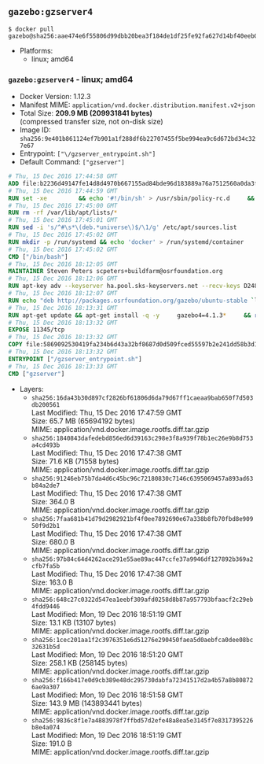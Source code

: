## `gazebo:gzserver4`

```console
$ docker pull gazebo@sha256:aae474e6f55806d99dbb20bea3f184de1df25fe92fa627d14bf40eeb0e2858e5
```

-	Platforms:
	-	linux; amd64

### `gazebo:gzserver4` - linux; amd64

-	Docker Version: 1.12.3
-	Manifest MIME: `application/vnd.docker.distribution.manifest.v2+json`
-	Total Size: **209.9 MB (209931841 bytes)**  
	(compressed transfer size, not on-disk size)
-	Image ID: `sha256:9e401b861124ef7b901a1f288df6b22707455f5be994ea9c6d672bd34c327e67`
-	Entrypoint: `["\/gzserver_entrypoint.sh"]`
-	Default Command: `["gzserver"]`

```dockerfile
# Thu, 15 Dec 2016 17:44:58 GMT
ADD file:b2236d49147fe14d8d4970b667155ad84bde96d183889a76a7512560a0da3f82 in / 
# Thu, 15 Dec 2016 17:44:59 GMT
RUN set -xe 		&& echo '#!/bin/sh' > /usr/sbin/policy-rc.d 	&& echo 'exit 101' >> /usr/sbin/policy-rc.d 	&& chmod +x /usr/sbin/policy-rc.d 		&& dpkg-divert --local --rename --add /sbin/initctl 	&& cp -a /usr/sbin/policy-rc.d /sbin/initctl 	&& sed -i 's/^exit.*/exit 0/' /sbin/initctl 		&& echo 'force-unsafe-io' > /etc/dpkg/dpkg.cfg.d/docker-apt-speedup 		&& echo 'DPkg::Post-Invoke { "rm -f /var/cache/apt/archives/*.deb /var/cache/apt/archives/partial/*.deb /var/cache/apt/*.bin || true"; };' > /etc/apt/apt.conf.d/docker-clean 	&& echo 'APT::Update::Post-Invoke { "rm -f /var/cache/apt/archives/*.deb /var/cache/apt/archives/partial/*.deb /var/cache/apt/*.bin || true"; };' >> /etc/apt/apt.conf.d/docker-clean 	&& echo 'Dir::Cache::pkgcache ""; Dir::Cache::srcpkgcache "";' >> /etc/apt/apt.conf.d/docker-clean 		&& echo 'Acquire::Languages "none";' > /etc/apt/apt.conf.d/docker-no-languages 		&& echo 'Acquire::GzipIndexes "true"; Acquire::CompressionTypes::Order:: "gz";' > /etc/apt/apt.conf.d/docker-gzip-indexes 		&& echo 'Apt::AutoRemove::SuggestsImportant "false";' > /etc/apt/apt.conf.d/docker-autoremove-suggests
# Thu, 15 Dec 2016 17:45:00 GMT
RUN rm -rf /var/lib/apt/lists/*
# Thu, 15 Dec 2016 17:45:01 GMT
RUN sed -i 's/^#\s*\(deb.*universe\)$/\1/g' /etc/apt/sources.list
# Thu, 15 Dec 2016 17:45:02 GMT
RUN mkdir -p /run/systemd && echo 'docker' > /run/systemd/container
# Thu, 15 Dec 2016 17:45:02 GMT
CMD ["/bin/bash"]
# Thu, 15 Dec 2016 18:12:05 GMT
MAINTAINER Steven Peters scpeters+buildfarm@osrfoundation.org
# Thu, 15 Dec 2016 18:12:06 GMT
RUN apt-key adv --keyserver ha.pool.sks-keyservers.net --recv-keys D2486D2DD83DB69272AFE98867170598AF249743
# Thu, 15 Dec 2016 18:12:07 GMT
RUN echo "deb http://packages.osrfoundation.org/gazebo/ubuntu-stable `lsb_release -cs` main" > /etc/apt/sources.list.d/gazebo-latest.list
# Thu, 15 Dec 2016 18:13:31 GMT
RUN apt-get update && apt-get install -q -y     gazebo4=4.1.3*     && rm -rf /var/lib/apt/lists/*
# Thu, 15 Dec 2016 18:13:32 GMT
EXPOSE 11345/tcp
# Thu, 15 Dec 2016 18:13:32 GMT
COPY file:5869092530419fa234b6d43a32bf8687d0d509fced55597b2e241dd58b3d1335 in / 
# Thu, 15 Dec 2016 18:13:32 GMT
ENTRYPOINT ["/gzserver_entrypoint.sh"]
# Thu, 15 Dec 2016 18:13:33 GMT
CMD ["gzserver"]
```

-	Layers:
	-	`sha256:16da43b30d897cf2826bf61806d6da79d67ff1caeaa9bab650f7d503db200561`  
		Last Modified: Thu, 15 Dec 2016 17:47:59 GMT  
		Size: 65.7 MB (65694192 bytes)  
		MIME: application/vnd.docker.image.rootfs.diff.tar.gzip
	-	`sha256:1840843dafedebd856ed6d39163c298e3f8a939f78b1ec26e9b8d753a4cd493b`  
		Last Modified: Thu, 15 Dec 2016 17:47:38 GMT  
		Size: 71.6 KB (71558 bytes)  
		MIME: application/vnd.docker.image.rootfs.diff.tar.gzip
	-	`sha256:91246eb75b7da4d6c45bc96c72180830c7146c6395069457a893ad63b84a2de7`  
		Last Modified: Thu, 15 Dec 2016 17:47:38 GMT  
		Size: 364.0 B  
		MIME: application/vnd.docker.image.rootfs.diff.tar.gzip
	-	`sha256:7faa681b41d79d2982921bf4f0ee7892690e67a338b8fb70fbd8e90950f9d2b1`  
		Last Modified: Thu, 15 Dec 2016 17:47:38 GMT  
		Size: 680.0 B  
		MIME: application/vnd.docker.image.rootfs.diff.tar.gzip
	-	`sha256:97b84c64d4262ace291e55ae89ac447ccfe37a9946df127892b369a2cfb7fa5b`  
		Last Modified: Thu, 15 Dec 2016 17:47:38 GMT  
		Size: 163.0 B  
		MIME: application/vnd.docker.image.rootfs.diff.tar.gzip
	-	`sha256:648c27c0322d547ea1eebf309afd0258d8b87a957793bfaacf2c29eb4fdd9446`  
		Last Modified: Mon, 19 Dec 2016 18:51:19 GMT  
		Size: 13.1 KB (13107 bytes)  
		MIME: application/vnd.docker.image.rootfs.diff.tar.gzip
	-	`sha256:1cec201aa1f2c3976351e6d51276e290450faea5d0aebfca0dee08bc32631b5d`  
		Last Modified: Mon, 19 Dec 2016 18:51:20 GMT  
		Size: 258.1 KB (258145 bytes)  
		MIME: application/vnd.docker.image.rootfs.diff.tar.gzip
	-	`sha256:f166b417e0d9cb389e48dc295730dabfa72341517d2a4b57a8b808726ae9a307`  
		Last Modified: Mon, 19 Dec 2016 18:51:58 GMT  
		Size: 143.9 MB (143893441 bytes)  
		MIME: application/vnd.docker.image.rootfs.diff.tar.gzip
	-	`sha256:9836c8f1e7a4883978f7ffbd57d2efe48a8ea5e3145f7e8317395226b8e4a074`  
		Last Modified: Mon, 19 Dec 2016 18:51:19 GMT  
		Size: 191.0 B  
		MIME: application/vnd.docker.image.rootfs.diff.tar.gzip
